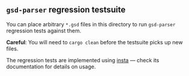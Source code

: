 ## `gsd-parser` regression testsuite
You can place arbitrary `*.gsd` files in this directory to run `gsd-parser` regression tests against them.

**Careful**: You will need to `cargo clean` before the testsuite picks up new files.

The regression tests are implemented using [insta](https://insta.rs/) &mdash; check its documentation for details on usage.
